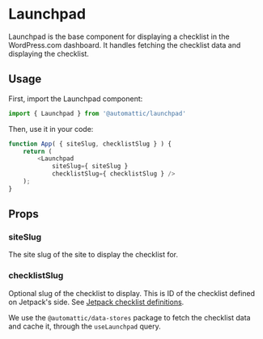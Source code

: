 # Launchpad

Launchpad is the base component for displaying a checklist in the WordPress.com dashboard. It handles fetching the checklist data and displaying the checklist.

## Usage

First, import the Launchpad component:

```js
import { Launchpad } from '@automattic/launchpad'
```

Then, use it in your code:

```js
function App( { siteSlug, checklistSlug } ) {
    return (
        <Launchpad
            siteSlug={ siteSlug }
            checklistSlug={ checklistSlug } />
    );
}
```

## Props

### siteSlug

The site slug of the site to display the checklist for.

### checklistSlug

Optional slug of the checklist to display. This is ID of the checklist defined on Jetpack's side. See [Jetpack checklist definitions](https://github.com/Automattic/jetpack/blob/2d37c444fe42eb852f34f1df6c285e94c37e9376/projects/packages/jetpack-mu-wpcom/src/features/launchpad/launchpad.php).

We use the `@automattic/data-stores` package to fetch the checklist data and cache it, through the `useLaunchpad` query.
